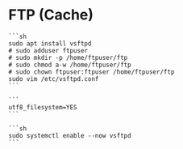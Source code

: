 # FTP (Cache)

````{tab} Ubuntu 22 ARM [^1]
```sh
sudo apt install vsftpd
# sudo adduser ftpuser
# sudo mkdir -p /home/ftpuser/ftp
# sudo chmod a-w /home/ftpuser/ftp
# sudo chown ftpuser:ftpuser /home/ftpuser/ftp
sudo vim /etc/vsftpd.conf
```

```
utf8_filesystem=YES
```

```sh
sudo systemctl enable --now vsftpd
```
````

[^1]: [Setting Up a Basic FTP Server on Ubuntu 22](https://reintech.io/blog/setting-up-basic-ftp-server-ubuntu-22)